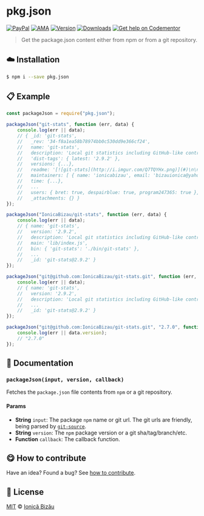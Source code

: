 
# pkg.json

 [![PayPal](https://img.shields.io/badge/%24-paypal-f39c12.svg)][paypal-donations] [![AMA](https://img.shields.io/badge/ask%20me-anything-1abc9c.svg)](https://github.com/IonicaBizau/ama) [![Version](https://img.shields.io/npm/v/pkg.json.svg)](https://www.npmjs.com/package/pkg.json) [![Downloads](https://img.shields.io/npm/dt/pkg.json.svg)](https://www.npmjs.com/package/pkg.json) [![Get help on Codementor](https://cdn.codementor.io/badges/get_help_github.svg)](https://www.codementor.io/johnnyb?utm_source=github&utm_medium=button&utm_term=johnnyb&utm_campaign=github)

> Get the package.json content either from npm or from a git repository.

## :cloud: Installation

```sh
$ npm i --save pkg.json
```


## :clipboard: Example



```js
const packageJson = require("pkg.json");

packageJson("git-stats", function (err, data) {
    console.log(err || data);
    // { _id: 'git-stats',
    //   _rev: '34-f8a1ea58b78974bb0c530dd9e366cf24',
    //   name: 'git-stats',
    //   description: 'Local git statistics including GitHub-like contributions calendars.',
    //   'dist-tags': { latest: '2.9.2' },
    //   versions: {...},
    //   readme: '[![git-stats](http://i.imgur.com/Q7TQYHx.png)](#)\n\n# `$ git-stats` [![PayPal](https://img.shields.io/badge/%24-paypal-f39c12.svg)][paypal-donations] [![Version](https://img.shields.io/npm/v/git-stats.svg)](https://www.npmjs.com/package/git-stats) [![Downloads](https://img.shields.io/npm/dt/git-stats.svg)](https://www.npmjs.com/package/git-stats) [![Get help on Codementor](https://cdn.codementor.io/badges/get_help_github.svg)](https://www.codementor.io/johnnyb?utm_source=github&utm_medium=button&utm_term=johnnyb&utm_campaign=github)\n\n> Local git statistics including GitHub-like contributions calendars.\n\nI\'d be curious to see your calendar with all your commits. Ping me on Twitter ([**@IonicaBizau**](https://twitter.com/IonicaBizau)). :smile: Until then, here\'s my calendar:\n\n![](http://i.imgur.com/PpM0i3v.png)\n\n## Contents\n\n - [Installation](#installation)\n - [Usage](#usage)\n    \n     - [Importing and deleting commits](#importing-and-deleting-commits)\n     - [Importing all the commits from GitHub and BitBucket](#importing-all-the-commits-from-github-and-bitbucket)\n     - [What about the GitHub Contributions calendar?](#what-about-the-github-contributions-calendar)\n    \n - [Documentation](#documentation)\n - [How to contribute](#how-to-contribute)\n\n## Installation\n\nYou can install the package globally and use it as command line tool:\n\n```sh\n# Install the package globally\nnpm i -g git-stats\n# Initialize git hooks\n# This is for tracking the new commits\ncurl -s https://raw.githubusercontent.com/IonicaBizau/git-stats/master/scripts/init-git-post-commit | bash\n```\n\nThen, run `git-stats --help` and see what the CLI tool can do.\n\n```sh\n$ git-stats --help\nUsage: git-stats [options]\n\nOptions:\n  -s, --since <date>     Optional start date.                             \n  -u, --until <date>     Optional end date.                               \n  -n, --no-ansi          Forces the tool not to use ANSI styles.          \n  -l, --light            Enables the light theme.                         \n  -a, --authors          Shows a pie chart with the author related        \n                         contributions in the current repository.         \n  -g, --global-activity  Shows global activity calendar in the current    \n                         repository.                                      \n  -d, --data <path>      Sets a custom data store file.                   \n  -f, --first-day <day>  Sets the first day of the week.                  \n  --record <data>        Records a new commit. Don\'t use this unless you  \n                         are a mad scientist. If you are a developer, just\n                         use this option as part of the module.           \n  -r, --raw              Outputs a dump of the raw JSON data.             \n  -h, --help             Displays this help.                              \n  -v, --version          Displays version information.                    \n\nExamples:\n  git-stats # Default behavior (stats in the last year)\n  git-stats -l # Light mode\n  git-stats -s \'1 January 2012\' # All the commits from 1 January 2012 to now\n  git-stats -s \'1 January 2012\' -u \'31 December 2012\' # All the commits from 2012\n\nYour commit history is kept in ~/.git-stats by default. You can create ~/.git-stats-config.json to specify different defaults.\n\nDocumentation can be found at https://github.com/IonicaBizau/git-stats\n```\n\n## Usage\n### Importing and deleting commits\n\nI know it\'s not nice to start your git commit calendar from scratch. That\'s why I created [`git-stats-importer`](https://github.com/IonicaBizau/git-stats-importer)–a tool which imports or deletes the commits from selected repositories.\n\nCheck it out here: https://github.com/IonicaBizau/git-stats-importer\n\nThe usage is simple:\n\n```sh\n# Install the importer tool\n$ npm install -g git-stats-importer\n\n# Go to the repository you want to import\n$ cd path/to/my-repository\n\n# Import the commits\n$ git-stats-importer\n\n# ...or delete them if that\'s a dummy repository\n$ git-stats-importer --delete\n```\n### Importing all the commits from GitHub and BitBucket\n\nYes, that\'s also possible. I [built a tool which downloads and then imports all the commits you have pushed to GitHub and BitBucket](https://github.com/IonicaBizau/repository-downloader)!\n\n```sh\n# Download the repository downloader\n$ git clone https://github.com/IonicaBizau/repository-downloader.git\n\n# Go to repository downloader\n$ cd repository-downloader\n\n# Install the dependencies\n$ npm install\n\n# Start downloading and importing\n$ ./start\n```\n### What about the GitHub Contributions calendar?\n\nIf you want to visualize the calendars that appear on GitHub profiles, you can do that using [`ghcal`](https://github.com/IonicaBizau/ghcal).\n\n```sh\n# Install ghcal\n$ npm install -g ghcal\n\n# Check out @alysonla\'s contributions\n$ ghcal -u alysonla\n```\n\nFor more detailed documentation, check out the repository: https://github.com/IonicaBizau/ghcal.\n\nIf want to get even more GitHub stats in your terminal, you may want to try [`github-stats`](https://github.com/IonicaBizau/github-stats)--this is like `git-stats` but with data taken from GitHub.\n\n## Using the configuration file\n\nYou can tweak the git-stats behavior using a configuration file in your home directory: `~/.git-stats-config.js`.\n\nThis file should export an object, like below (defaults are listed):\n\n```js\nmodule.exports = {\n    // "DARK", "LIGHT" or an object interpreted by IonicaBizau/node-git-stats-colors\n    "theme": "DARK"\n\n    // The file where the commit hashes will be stored\n  , "path": "~/.git-stats"\n\n    // First day of the week\n  , first_day: "Sun"\n\n    // This defaults to *one year ago*\n    // It can be any parsable date\n  , since: undefined\n\n    // This defaults to *now*\n    // It can be any parsable date\n  , until: undefined\n\n    // Don\'t show authors by default\n    // If true, this will enable the authors pie\n  , authors: false\n\n    // No global activity by default\n    // If true, this will enable the global activity calendar in the current project\n  , global_activity: false\n};\n```\n\nSince it\'s a js file, you can `require` any other modules there.\n\n## Cross-platform compatibility\n\n`git-stats` is working fine in terminal emulators supporting ANSI styles. It should work fine on Linux and OS X.\n\nIf you run `git-stats` to display graph on Windows, please use a terminal that can properly display ANSI colors.\n\nCygwin Terminal is known to work, while Windows Command Prompt and Git Bash do not. Improvements are more than welcome! :dizzy:\n\n## Example\n\nHere is an example how to use this package as library. To install it locally, as library, you can do that using `npm`:\n\n```sh\n$ npm i --save git-stats\n```\n\n```js\n// Dependencies\nvar GitStats = require("git-stats");\n\n// Create the GitStats instance\nvar g1 = new GitStats();\n\n// Display the ansi calendar\ng1.ansiCalendar({\n    theme: "DARK"\n}, function (err, data) {\n    console.log(err || data);\n});\n```\n\n## Documentation\n\nFor full API reference, see the [DOCUMENTATION.md][docs] file.\n\n## Press Highlights\n\n - [*A GitHub-like contributions calendar, but locally, with all your git commits*, The Changelog](https://changelog.com/github-like-contributions-calendar-locally-git-commits/)\n\n## How to contribute\nHave an idea? Found a bug? See [how to contribute][contributing].\n\n## Where is this library used?\nIf you are using this library in one of your projects, add it in this list. :sparkles:\n\n - [`git-stats-importer`](https://github.com/IonicaBizau/git-stats-importer)\n\n## License\n\n[MIT][license] © [Ionică Bizău][website]\n\n[paypal-donations]: https://www.paypal.com/cgi-bin/webscr?cmd=_s-xclick&hosted_button_id=RVXDDLKKLQRJW\n[donate-now]: http://i.imgur.com/6cMbHOC.png\n\n[license]: http://showalicense.com/?fullname=Ionic%C4%83%20Biz%C4%83u%20%3Cbizauionica%40gmail.com%3E%20(http%3A%2F%2Fionicabizau.net)&year=2015#license-mit\n[website]: http://ionicabizau.net\n[contributing]: /CONTRIBUTING.md\n[docs]: /DOCUMENTATION.md',
    //   maintainers: [ { name: 'ionicabizau', email: 'bizauionica@yahoo.com' } ],
    //   time: {...},
    //   ...
    //   users: { bret: true, despairblue: true, program247365: true },
    //   _attachments: {} }
});

packageJson("IonicaBizau/git-stats", function (err, data) {
    console.log(err || data);
    // { name: 'git-stats',
    //   version: '2.9.2',
    //   description: 'Local git statistics including GitHub-like contributions calendars.',
    //   main: 'lib/index.js',
    //   bin: { 'git-stats': './bin/git-stats' },
    //   ...
    //   _id: 'git-stats@2.9.2' }
});

packageJson("git@github.com:IonicaBizau/git-stats.git", function (err, data) {
    console.log(err || data);
    // { name: 'git-stats',
    //   version: '2.9.2',
    //   description: 'Local git statistics including GitHub-like contributions calendars.',
    //   ...
    //   _id: 'git-stats@2.9.2' }
});

packageJson("git@github.com:IonicaBizau/git-stats.git", "2.7.0", function (err, data) {
    console.log(err || data.version);
    // "2.7.0"
});
```

## :memo: Documentation

### `packageJson(input, version, callback)`
Fetches the `package.json` file contents from `npm` or a git repository.

#### Params
- **String** `input`: The package `npm` name or git url. The git urls are friendly, being parsed by [`git-source`](https://github.com/IonicaBizau/git-source).
- **String** `version`: The `npm` package version or a git sha/tag/branch/etc.
- **Function** `callback`: The callback function.



## :yum: How to contribute
Have an idea? Found a bug? See [how to contribute][contributing].


## :scroll: License

[MIT][license] © [Ionică Bizău][website]

[paypal-donations]: https://www.paypal.com/cgi-bin/webscr?cmd=_s-xclick&hosted_button_id=RVXDDLKKLQRJW
[donate-now]: http://i.imgur.com/6cMbHOC.png

[license]: http://showalicense.com/?fullname=Ionic%C4%83%20Biz%C4%83u%20%3Cbizauionica%40gmail.com%3E%20(http%3A%2F%2Fionicabizau.net)&year=2016#license-mit
[website]: http://ionicabizau.net
[contributing]: /CONTRIBUTING.md
[docs]: /DOCUMENTATION.md
